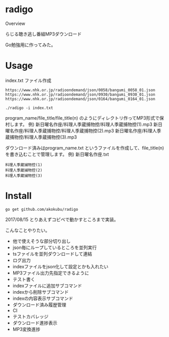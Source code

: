 radigo
====

Overview

らじる聴き逃し番組MP3ダウンロード

Go勉強用に作ってみた。

# Usage
index.txt ファイル作成

```
https://www.nhk.or.jp/radioondemand/json/0058/bangumi_0058_01.json
https://www.nhk.or.jp/radioondemand/json/0930/bangumi_0930_01.json
https://www.nhk.or.jp/radioondemand/json/0164/bangumi_0164_01.json
```

```
./radigo -i index.txt
```

program_name/file_title/file_title(n) のようにディレクトリ作ってMP3形式で保村します。
例)
新日曜名作座/料理人季蔵捕物控/料理人季蔵捕物控(1).mp3
新日曜名作座/料理人季蔵捕物控/料理人季蔵捕物控(2).mp3
新日曜名作座/料理人季蔵捕物控/料理人季蔵捕物控(3).mp3

ダウンロード済みはprogram_name.txt というファイルを作成して、file_title(n) を書き込むことで管理します。
例)
新日曜名作座.txt

```
料理人季蔵捕物控(1)
料理人季蔵捕物控(2)
料理人季蔵捕物控(3)
```

# Install

```
go get github.com/akokubu/radigo
```

2017/08/15
とりあえずコピペで動かすところまで実装。

こんなことやりたい。
* 他で使えそうな部分切り出し
* json毎にループしているところを並列実行
* tsファイルを並列ダウンロードして連結
* ログ出力
* indexファイルをjson化して設定とかも入れたい
* MP3ファイル出力先指定できるように
* テスト書く
* indexファイルに追加サブコマンド
* indexから削除サブコマンド
* indexの内容表示サブコマンド
* ダウンロード済み履歴管理
* CI
* テストカバレッジ
* ダウンロード進捗表示
* MP3変換進捗

